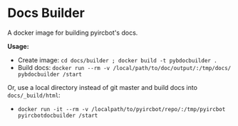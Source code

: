 Docs Builder
============

A docker image for building pyircbot's docs.

**Usage:**

* Create image: `cd docs/builder ; docker build -t pybdocbuilder .`
* Build docs: `docker run --rm -v /local/path/to/doc/output/:/tmp/docs/ pybdocbuilder /start`

Or, use a local directory instead of git master and build docs into `docs/_build/html`:

* `docker run -it --rm -v /localpath/to/pyircbot/repo/:/tmp/pyircbot pyircbotdocbuilder /start`
